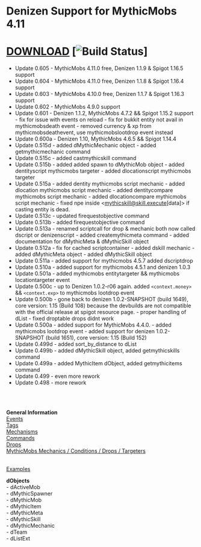 # Denizen Support for MythicMobs 4.11

# [DOWNLOAD](https://mc.hackerzlair.org/jenkins/job/MythicDenizenAddon/) [![Build Status](https://mc.hackerzlair.org/jenkins/job/MythicDenizenAddon/badge/icon)] <br>

- Update 0.605  - MythicMobs 4.11.0 free, Denizen 1.1.9 & Spigot 1.16.5 support
- Update 0.604  - MythicMobs 4.11.0 free, Denizen 1.1.8 & Spigot 1.16.4 support
- Update 0.603  - MythicMobs 4.10.0 free, Denizen 1.1.7 & Spigot 1.16.3 support
- Update 0.602	- MythicMobs 4.9.0 support
- Update 0.601	- Denizen 1.1.2, MythicMobs 4.7.2 && Spigot 1.15.2 support
				- fix for issue with events on reload
				- fix for bukkit entity not avail in mythicmobsdeath event
				- removed currency & xp from mythicmobsdeathevent, use mythicmobslootdrop event instead
- Update 0.600a - Denizen 1.10, MythicMobs 4.6.5 && Spigot 1.14.4
- Update 0.515d - added dMythicMechanic object
				- added getmythicmechanic command
- Update 0.515c - added castmythicskill command
- Update 0.515b - added added spawn to dMythicMob object
				- added dentityscript mythicmobs targeter
				- added dlocationscript mythicmobs targeter
- Update 0.515a - added dentity mythicmobs script mechanic
				- added dlocation mythicmobs script mechanic
				- added dentitycompare mythicmobs script mechanic
				- added dlocationcompare mythicmobs script mechanic
				- fixed npe inside <mythicskill@skill.execute[data]>
				  if casting entity is dead.
- Update 0.513c - updated firequestobjective command
- Update 0.513b - added firequestobjective command
- Update 0.513a - renamed scriptcall for drop & mechanic
                  both now called dscript or denizenscript
                - added createmythicmeta command
                - added documentation for dMythicMeta & dMythicSkill object
- Update 0.512a - fix for cached scriptcontainer
				- added dskill mechanic
			    - added dMythicMeta object
			    - added dMythicSkill object
- Update 0.511a - added support for mythicmobs 4.5.7
				  added dscriptdrop 
- Update 0.510a - added support for mythicmobs 4.5.1 and denizen 1.0.3
- Update 0.501a - added mythicmobs entitytargeter && mythicmobs locationtargeter event
- Update 0.500c - up to Denizen 1.0.2-r06 again.
                  added `<context.money>` && `<context.exp>` to mythicmobs lootdrop event
- Update 0.500b - gone back to denizen 1.0.2-SNAPSHOT (build 1649), core version: 1.15 (Build 108)
                  because the devbuilds are not compatible with the official release at spigot resource page.
                - proper handling of dList
                - fixed droptable drops didnt work
- Update 0.500a - added support for MythicMobs 4.4.0.
                - added mythicmobs lootdrop event
                - added support for denizen 1.0.2-SNAPSHOT (build 1651), core version: 1.15 (Build 152)
- Update 0.499d - added sort_by_distance to dList
- Update 0.499b - added dMythicSkill object, added getmythicskills command
- Update 0.499a - added MythicItem dObject, added getmythicitems command
- Update 0.499  - even more rework
- Update 0.498  - more rework
<br>
<br>

**General Information** <br>
[Events](documentation/events.md) <br>
[Tags](documentation/tags.md) <br>
[Mechanisms](documentation/mechanisms.md) <br>
[Commands](documentation/commands.md) <br>
[Drops](documentation/drops.md)<br>
[MythicMobs Mechanics / Conditions / Drops / Targeters](documentation/mythicmechanics.md)<br><br>


[Examples](documentation/examples.md)

**dObjects**<br>
\- dActiveMob<br>
\- dMythicSpawner<br>
\- dMythicMob<br>
\- dMythicItem<br>
\- dMythicMeta<br>
\- dMythicSkill<br>
\- dMythicMechanic<br>
\- dTeam<br>
\- dListExt<br>
